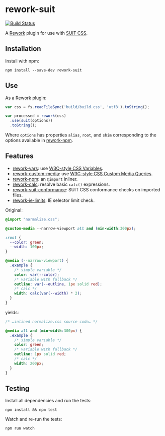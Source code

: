 # rework-suit

[![Build Status](https://secure.travis-ci.org/suitcss/rework-suit.png?branch=master)](http://travis-ci.org/suitcss/rework-suit)

A [Rework](https://github.com/reworkcss/rework) plugin for use with
[SUIT CSS](https://github.com/suitcss/suit).

## Installation

Install with npm:

```
npm install --save-dev rework-suit
```

## Use

As a Rework plugin:

```js
var css = fs.readFileSync('build/build.css', 'utf8').toString();

var processed = rework(css)
  .use(suit(options))
  .toString();
```

Where `options` has properties `alias`, `root`, and `shim` corresponding to the
options available in [rework-npm](https://github.com/reworkcss/rework-npm).

## Features

* [rework-vars](https://github.com/reworkcss/rework-vars): use [W3C-style CSS Variables](http://www.w3.org/TR/css-variables/).
* [rework-custom-media](https://github.com/reworkcss/rework-custom-media): use [W3C-style CSS Custom Media Queries](http://dev.w3.org/csswg/mediaqueries/#custom-mq).
* [rework-npm](https://github.com/reworkcss/rework-npm): an `@import` inliner.
* [rework-calc](https://github.com/reworkcss/rework-calc): resolve basic `calc()` expressions.
* [rework-suit-conformance](https://github.com/suitcss/rework-suit-conformance): SUIT CSS conformance checks on imported files.
* [rework-ie-limits](https://github.com/reworkcss/rework-ie-limits): IE selector limit check.

Original:

```css
@import "normalize.css";

@custom-media --narrow-viewport all and (min-width:300px);

:root {
  --color: green;
  --width: 100px;
}

@media (--narrow-viewport) {
  .example {
    /* simple variable */
    color: var(--color);
    /* variable with fallback */
    outline: var(--outline, 1px solid red);
    /* calc */
    width: calc(var(--width) * 2);
  }
}
```

yields:

```css
/* …inlined normalize.css source code… */

@media all and (min-width:300px) {
  .example {
    /* simple variable */
    color: green;
    /* variable with fallback */
    outline: 1px solid red;
    /* calc */
    width: 200px;
  }
}
```

## Testing

Install all dependencies and run the tests:

```
npm install && npm test
```

Watch and re-run the tests:

```
npm run watch
```
